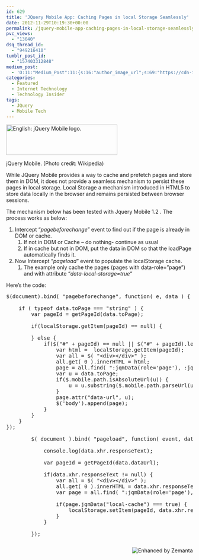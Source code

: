 ```yaml
---
id: 629
title: 'JQuery Mobile App: Caching Pages in local Storage Seamlessly'
date: 2012-11-29T10:19:30+00:00
permalink: /jquery-mobile-app-caching-pages-in-local-storage-seamlessly-2012-11.html
pvc_views:
  - "13040"
dsq_thread_id:
  - "949216410"
tumblr_post_id:
  - "157403312848"
medium_post:
  - 'O:11:"Medium_Post":11:{s:16:"author_image_url";s:69:"https://cdn-images-1.medium.com/fit/c/200/200/0*w9R9GHEgUrfaFwnJ.jpeg";s:10:"author_url";s:27:"https://medium.com/@sucoder";s:11:"byline_name";N;s:12:"byline_email";N;s:10:"cross_link";s:3:"yes";s:2:"id";s:12:"370aa30dd8f6";s:21:"follower_notification";s:2:"no";s:7:"license";s:19:"all-rights-reserved";s:14:"publication_id";s:2:"-1";s:6:"status";s:6:"public";s:3:"url";s:100:"https://medium.com/@sucoder/jquery-mobile-app-caching-pages-in-local-storage-seamlessly-370aa30dd8f6";}'
categories:
  - Featured
  - Internet Technology
  - Technology Insider
tags:
  - JQuery
  - Mobile Tech
---
```

<div style="max-width: 310px" class="wp-caption alignright">
  <a href="http://commons.wikipedia.org/wiki/File:Jquery-mobile-logo.png" target="_blank"><img class="zemanta-img-inserted zemanta-img-configured" src="http://www.prashantparashar.com/wp-content/uploads/2017/02/300px-jquery-mobile-logo.png" alt="English: jQuery Mobile logo." width="300" height="82" /></a>
  
  <p class="wp-caption-text">
    jQuery Mobile. (Photo credit: Wikipedia)
  </p>
</div>

While JQuery Mobile provides a way to cache and prefetch pages and store them in DOM, it does not provide a seamless mechanism to persist these pages in local storage. Local Storage a mechanism introduced in HTML5 to store data locally in the browser and remains persisted between browser sessions.

The mechanism below has been tested with Jquery Mobile 1.2 . The process works as below:

  1. Intercept &#8220;_pagebeforechange_&#8221; event to find out if the page is already in DOM or cache. 
      1. If not in DOM or Cache &#8211; do nothing- continue as usual
      2. If in cache but not in DOM, put the data in DOM so that the loadPage automatically finds it.
  2. Now Intercept &#8220;_pageload_&#8221; event to populate the localStorage cache. 
      1. The example only cache the pages (pages with data-role=&#8221;page&#8221;) and with attribute &#8220;_data-local-storage=true_&#8220;

Here&#8217;s the code:

<pre class="brush: javascript; gutter: true; first-line: 1">$(document).bind( "pagebeforechange", function( e, data ) {

	if ( typeof data.toPage === "string" ) {
		var pageId = getPageId(data.toPage);

		if(localStorage.getItem(pageId) == null) {

		} else {
			if($("#" + pageId) == null || $("#" + pageId).length == 0) {
				var html =  localStorage.getItem(pageId);
				var all = $( "&lt;div&gt;&lt;/div&gt;" );
				all.get( 0 ).innerHTML = html;
				page = all.find( ":jqmData(role='page'), :jqmData(role='dialog')" ).first();
				var u = data.toPage;
				if($.mobile.path.isAbsoluteUrl(u)) {
					u = u.substring($.mobile.path.parseUrl(u).domain.length);
				}
				page.attr("data-url", u);
				$('body').append(page);
			}
		}
	}
});		

		$( document ).bind( "pageload", function( event, data ){

			console.log(data.xhr.responseText);

			var pageId = getPageId(data.dataUrl);

			if(data.xhr.responseText != null) {
				var all = $( "&lt;div&gt;&lt;/div&gt;" );
				all.get( 0 ).innerHTML = data.xhr.responseText;
				var page = all.find( ":jqmData(role='page'), :jqmData(role='dialog')" ).first();

				if(page.jqmData("local-cache") === true) {
					localStorage.setItem(pageId, data.xhr.responseText);
				}
			}

		});</pre>

<pre></pre>

<div class="zemanta-pixie" style="margin-top: 10px;height: 15px">
  <a class="zemanta-pixie-a" title="Enhanced by Zemanta" href="http://www.zemanta.com/?px"><img class="zemanta-pixie-img" style="border: none;float: right" src="http://img.zemanta.com/zemified_e.png?x-id=0b68f9ee-1387-4098-b73d-9d14458c4bd2" alt="Enhanced by Zemanta" /></a>
</div>
